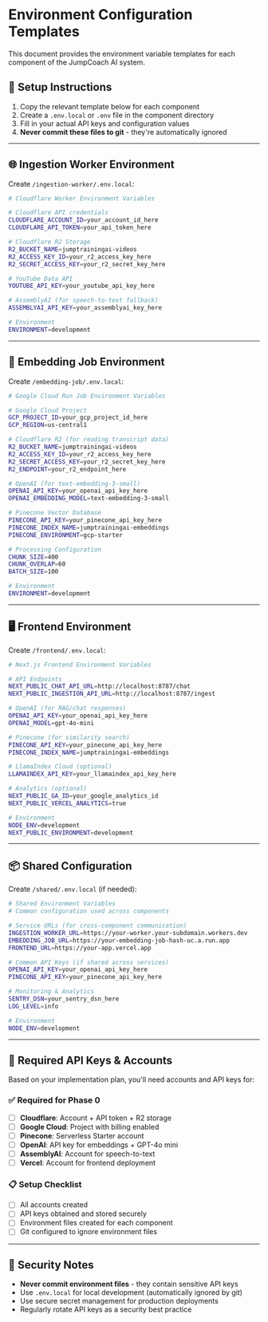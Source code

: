 # Environment Configuration Templates

This document provides the environment variable templates for each component of the JumpCoach AI system.

## 🔧 Setup Instructions

1. Copy the relevant template below for each component
2. Create a `.env.local` or `.env` file in the component directory  
3. Fill in your actual API keys and configuration values
4. **Never commit these files to git** - they're automatically ignored

---

## 🌐 Ingestion Worker Environment

Create `/ingestion-worker/.env.local`:

```bash
# Cloudflare Worker Environment Variables

# Cloudflare API credentials
CLOUDFLARE_ACCOUNT_ID=your_account_id_here
CLOUDFLARE_API_TOKEN=your_api_token_here

# Cloudflare R2 Storage
R2_BUCKET_NAME=jumptrainingai-videos
R2_ACCESS_KEY_ID=your_r2_access_key_here  
R2_SECRET_ACCESS_KEY=your_r2_secret_key_here

# YouTube Data API
YOUTUBE_API_KEY=your_youtube_api_key_here

# AssemblyAI (for speech-to-text fallback)
ASSEMBLYAI_API_KEY=your_assemblyai_key_here

# Environment
ENVIRONMENT=development
```

---

## 🤖 Embedding Job Environment

Create `/embedding-job/.env.local`:

```bash
# Google Cloud Run Job Environment Variables

# Google Cloud Project
GCP_PROJECT_ID=your_gcp_project_id_here
GCP_REGION=us-central1

# Cloudflare R2 (for reading transcript data)
R2_BUCKET_NAME=jumptrainingai-videos
R2_ACCESS_KEY_ID=your_r2_access_key_here
R2_SECRET_ACCESS_KEY=your_r2_secret_key_here
R2_ENDPOINT=your_r2_endpoint_here

# OpenAI (for text-embedding-3-small)
OPENAI_API_KEY=your_openai_api_key_here
OPENAI_EMBEDDING_MODEL=text-embedding-3-small

# Pinecone Vector Database
PINECONE_API_KEY=your_pinecone_api_key_here
PINECONE_INDEX_NAME=jumptrainingai-embeddings
PINECONE_ENVIRONMENT=gcp-starter

# Processing Configuration
CHUNK_SIZE=400
CHUNK_OVERLAP=60
BATCH_SIZE=100

# Environment
ENVIRONMENT=development
```

---

## 🖥️ Frontend Environment

Create `/frontend/.env.local`:

```bash
# Next.js Frontend Environment Variables

# API Endpoints
NEXT_PUBLIC_CHAT_API_URL=http://localhost:8787/chat
NEXT_PUBLIC_INGESTION_API_URL=http://localhost:8787/ingest

# OpenAI (for RAG/chat responses)
OPENAI_API_KEY=your_openai_api_key_here
OPENAI_MODEL=gpt-4o-mini

# Pinecone (for similarity search)
PINECONE_API_KEY=your_pinecone_api_key_here
PINECONE_INDEX_NAME=jumptrainingai-embeddings

# LlamaIndex Cloud (optional)
LLAMAINDEX_API_KEY=your_llamaindex_api_key_here

# Analytics (optional)
NEXT_PUBLIC_GA_ID=your_google_analytics_id
NEXT_PUBLIC_VERCEL_ANALYTICS=true

# Environment
NODE_ENV=development
NEXT_PUBLIC_ENVIRONMENT=development
```

---

## 📦 Shared Configuration

Create `/shared/.env.local` (if needed):

```bash
# Shared Environment Variables
# Common configuration used across components

# Service URLs (for cross-component communication)
INGESTION_WORKER_URL=https://your-worker.your-subdomain.workers.dev
EMBEDDING_JOB_URL=https://your-embedding-job-hash-uc.a.run.app
FRONTEND_URL=https://your-app.vercel.app

# Common API Keys (if shared across services)
OPENAI_API_KEY=your_openai_api_key_here
PINECONE_API_KEY=your_pinecone_api_key_here

# Monitoring & Analytics
SENTRY_DSN=your_sentry_dsn_here
LOG_LEVEL=info

# Environment
NODE_ENV=development
```

---

## 🔑 Required API Keys & Accounts

Based on your implementation plan, you'll need accounts and API keys for:

### ✅ Required for Phase 0
- [ ] **Cloudflare**: Account + API token + R2 storage
- [ ] **Google Cloud**: Project with billing enabled
- [ ] **Pinecone**: Serverless Starter account
- [ ] **OpenAI**: API key for embeddings + GPT-4o mini
- [ ] **AssemblyAI**: Account for speech-to-text
- [ ] **Vercel**: Account for frontend deployment

### 📋 Setup Checklist
- [ ] All accounts created
- [ ] API keys obtained and stored securely
- [ ] Environment files created for each component
- [ ] Git configured to ignore environment files

---

## 🚨 Security Notes

- **Never commit environment files** - they contain sensitive API keys
- Use `.env.local` for local development (automatically ignored by git)
- Use secure secret management for production deployments
- Regularly rotate API keys as a security best practice
